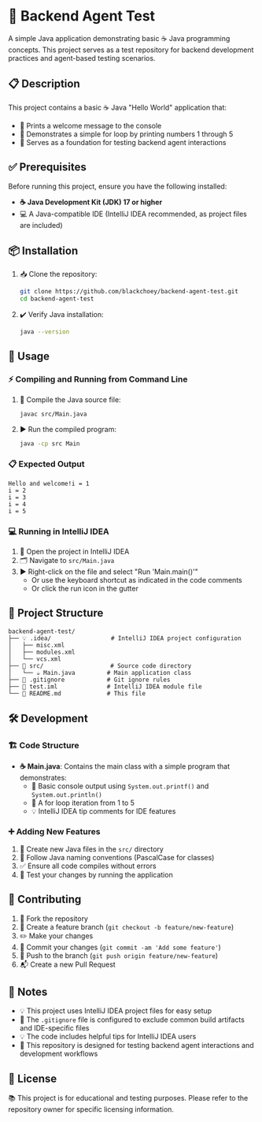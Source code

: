# 🚀 Backend Agent Test

A simple Java application demonstrating basic ☕ Java programming concepts. This project serves as a test repository for backend development practices and agent-based testing scenarios.

## 📋 Description

This project contains a basic ☕ Java "Hello World" application that:
- 💬 Prints a welcome message to the console
- 🔢 Demonstrates a simple for loop by printing numbers 1 through 5
- 🧪 Serves as a foundation for testing backend agent interactions

## ✅ Prerequisites

Before running this project, ensure you have the following installed:

- **☕ Java Development Kit (JDK) 17 or higher**
- 💻 A Java-compatible IDE (IntelliJ IDEA recommended, as project files are included)

## 📦 Installation

1. 📥 Clone the repository:
   ```bash
   git clone https://github.com/blackchoey/backend-agent-test.git
   cd backend-agent-test
   ```

2. ✔️ Verify Java installation:
   ```bash
   java --version
   ```

## 🎯 Usage

### ⚡ Compiling and Running from Command Line

1. 🔨 Compile the Java source file:
   ```bash
   javac src/Main.java
   ```

2. ▶️ Run the compiled program:
   ```bash
   java -cp src Main
   ```

### 📋 Expected Output
```
Hello and welcome!i = 1
i = 2
i = 3
i = 4
i = 5
```

### 💻 Running in IntelliJ IDEA

1. 📂 Open the project in IntelliJ IDEA
2. 🗂️ Navigate to `src/Main.java`
3. ▶️ Right-click on the file and select "Run 'Main.main()'"
   - Or use the keyboard shortcut as indicated in the code comments
   - Or click the run icon in the gutter

## 📁 Project Structure

```
backend-agent-test/
├── 💡 .idea/                 # IntelliJ IDEA project configuration
│   ├── misc.xml
│   ├── modules.xml
│   └── vcs.xml
├── 📂 src/                   # Source code directory
│   └── ☕ Main.java         # Main application class
├── 🚫 .gitignore            # Git ignore rules
├── 📄 test.iml              # IntelliJ IDEA module file
└── 📖 README.md             # This file
```

## 🛠️ Development

### 🏗️ Code Structure

- **☕ Main.java**: Contains the main class with a simple program that demonstrates:
  - 💬 Basic console output using `System.out.printf()` and `System.out.println()`
  - 🔄 A for loop iteration from 1 to 5
  - 💡 IntelliJ IDEA tip comments for IDE features

### ➕ Adding New Features

1. 📝 Create new Java files in the `src/` directory
2. 📏 Follow Java naming conventions (PascalCase for classes)
3. ✅ Ensure all code compiles without errors
4. 🧪 Test your changes by running the application

## 🤝 Contributing

1. 🍴 Fork the repository
2. 🌿 Create a feature branch (`git checkout -b feature/new-feature`)
3. ✏️ Make your changes
4. 💾 Commit your changes (`git commit -am 'Add some feature'`)
5. 🚀 Push to the branch (`git push origin feature/new-feature`)
6. 📬 Create a new Pull Request

## 📝 Notes

- 💡 This project uses IntelliJ IDEA project files for easy setup
- 🚫 The `.gitignore` file is configured to exclude common build artifacts and IDE-specific files
- 💡 The code includes helpful tips for IntelliJ IDEA users
- 🧪 This repository is designed for testing backend agent interactions and development workflows

## 📄 License

📚 This project is for educational and testing purposes. Please refer to the repository owner for specific licensing information.